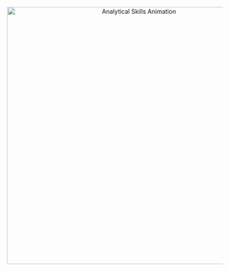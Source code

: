 <p align="center">
  <img src="https://raw.githubusercontent.com/Badkoby/Badkoby/clone/analytical-bar-chart.svg" alt="Analytical Skills Animation" width="600"/>
</p>
